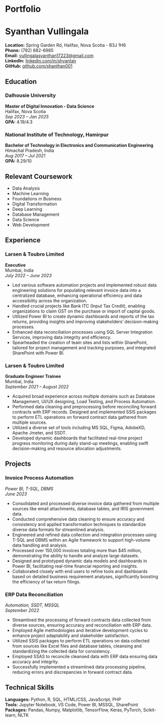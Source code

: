 # Portfolio

# Syanthan Vullingala

**Location:** Spring Garden Rd, Halifax, Nova Scotia - B3J 1H6  
**Phone:** (782) 882-6985  
**Email:** [vullingalasyanthan17223@gmail.com](mailto:vullingalasyanthan17223@gmail.com)  
**LinkedIn:** [linkedin.com/in/shyantan](https://linkedin.com/in/shyantan)  
**GitHub:** [github.com/shanthan001](https://github.com/shanthan001)  

## Education

### Dalhousie University
**Master of Digital Innovation - Data Science**  
Halifax, Nova Scotia  
*Sep 2023 – Jan 2025*  
**GPA:** 4.19/4.3

### National Institute of Technology, Hamirpur
**Bachelor of Technology in Electronics and Communication Engineering**  
Himachal Pradesh, India  
*Aug 2017 – Jul 2021*  
**GPA:** 8.29/10

## Relevant Coursework

- Data Analysis
- Machine Learning
- Foundations in Business
- Digital Transformation
- Deep Learning
- Database Management
- Data Science
- Web Development

## Experience

### Larsen & Toubro Limited
**Executive**  
Mumbai, India  
*July 2022 – June 2023*
- Led various software automation projects and implemented robust data engineering solutions for populating relevant invoice data into a centralized database, enhancing operational efficiency and data accessibility across the organization.
- Handled crucial projects like Bank ITC (Input Tax Credit), enabling organizations to claim GST on the purchase or import of capital goods.
- Utilized Power BI to create dynamic dashboards and reports of the tax returns, providing insights and improving stakeholders’ decision-making processes.
- Enhanced data reconciliation processes using SQL Server Integration Services, improving data integrity and efficiency.
- Spearheaded the creation of team sites and lists within SharePoint, tailored for project management and tracking purposes, and integrated SharePoint with Power BI.

### Larsen & Toubro Limited
**Graduate Engineer Trainee**  
Mumbai, India  
*September 2021 – August 2022*
- Acquired broad experience across multiple domains such as Database Management, UI/UX designing, Load Testing, and Process Automation.
- Performed data cleaning and preprocessing before reconciling forward contracts with ERP records. Designed and implemented SSIS packages to perform ETL operations on forward contract data gathered from multiple sources.
- Utilized a diverse set of tools including MS SQL, Figma, AdobeXD, Apache Jmeter, and SSDT.
- Developed dynamic dashboards that facilitated real-time project progress monitoring during daily stand-up meetings, enabling swift decision-making and resource allocation adjustments.

## Projects

### Invoice Process Automation
*Power BI, T-SQL, DBMS*  
*June 2023*
- Consolidated and processed diverse invoice data gathered from multiple sources like email attachments, database tables, and IRIS government data.
- Conducted comprehensive data cleaning to ensure accuracy and consistency and applied transformation techniques to standardize diverse data formats for streamlined analysis.
- Engineered and refined data collection and integration processes using T-SQL and DBMS within an Agile framework to support high-volume data handling and analysis.
- Processed over 150,000 invoices totaling more than $45 million, demonstrating the ability to handle and analyze large datasets.
- Designed and prototyped dynamic data models and dashboards in Power BI, facilitating real-time financial reporting and insights.
- Collaborated closely with end users to refine tools and dashboards based on detailed business requirement analyses, significantly boosting the efficiency of tax return filings.

### ERP Data Reconciliation
*Automation, SSDT, MSSQL*  
*September 2022*
- Streamlined the processing of forward contracts data collected from diverse sources, ensuring accuracy and reconciliation with ERP data.
- Employed Agile methodologies and iterative development cycles to enhance project adaptability and stakeholder satisfaction.
- Utilized SSIS packages to perform ETL operations on data collected from sources like Excel files and database tables, cleansing and standardizing the collected data for consistency.
- Employed SSAS to reconcile cleansed data with ERP data ensuring data accuracy and integrity.
- Successfully implemented a streamlined data processing pipeline, reducing errors and discrepancies in forward contract data.

## Technical Skills

**Languages:** Python, R, SQL, HTML/CSS, JavaScript, PHP  
**Tools:** Jupyter Notebook, VS Code, Power BI, MSSQL, SharePoint  
**Packages:** Pandas, Numpy, Matplotlib, TensorFlow, Keras, PyTorch, Scikit-learn, NLTK
